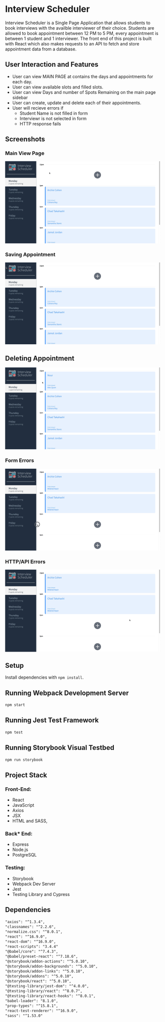 # Interview Scheduler

Interview Scheduler is a Single Page Application that allows students to book interviews with the availble interviewer of their choice. Students are allowed to book appointment between 12 PM to 5 PM, every appointment is between 1 student and 1 interviewer.
The front end of this project is built with React which also makes requests to an API to fetch and store appointment data from a database.

## User Interaction and Features

* User can view MAIN PAGE at contains the days and appointments for each day.
* User can view available slots and filled slots.
* User can view Days and number of Spots Remaining on the main page sidebar
* User can create, update and delete each of their appointments.
* User will recieve errors if
  * Student Name is not filled in form
  * Interviewr is not selected in form
  * HTTP response fails

## Screenshots


### Main View Page
!['Main View Page'](https://github.com/Nourm9/scheduler/blob/master/docs/Scheduler%20-%20Main%20Page.gif)

### Saving Appointment
!['Saving Appointment'](https://github.com/Nourm9/scheduler/blob/master/docs/Scheduler%20-%20Saving.gif)

## Deleting Appointment
!['Deleting Appointment'](https://github.com/Nourm9/scheduler/blob/master/docs/Scheduler%20-%20Delete.gif)

### Form Errors
!['Form Errors'](https://github.com/Nourm9/scheduler/blob/master/docs/Scheduler%20-%20Form%20Errors.gif)

### HTTP/API Errors
!['HTTP/API Errors'](https://github.com/Nourm9/scheduler/blob/master/docs/Scheduler%20-%20API%20Error.gif)

## Setup

Install dependencies with `npm install`.

## Running Webpack Development Server

```sh
npm start
```

## Running Jest Test Framework

```sh
npm test
```

## Running Storybook Visual Testbed

```sh
npm run storybook
```

## Project Stack

### Front-End:
* React
* JavaScript
* Axios
* JSX
* HTML and SASS,

### Back* End: 
* Express 
* Node.js
* PostgreSQL

### Testing: 
* Storybook
* Webpack Dev Server
* Jest
* Testing Library and Cypress

## Dependencies

    "axios": "^1.3.4",
    "classnames": "^2.2.6",
    "normalize.css": "^8.0.1",
    "react": "^16.9.0",
    "react-dom": "^16.9.0",
    "react-scripts": "3.4.4"
    "@babel/core": "^7.4.3",
    "@babel/preset-react": "^7.18.6",
    "@storybook/addon-actions": "^5.0.10",
    "@storybook/addon-backgrounds": "^5.0.10",
    "@storybook/addon-links": "^5.0.10",
    "@storybook/addons": "^5.0.10",
    "@storybook/react": "^5.0.10",
    "@testing-library/jest-dom": "^4.0.0",
    "@testing-library/react": "^8.0.7",
    "@testing-library/react-hooks": "^8.0.1",
    "babel-loader": "8.1.0",
    "prop-types": "^15.8.1",
    "react-test-renderer": "^16.9.0",
    "sass": "^1.53.0"
